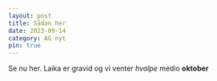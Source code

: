 ```yaml
---
layout: post
title: Sådan her
date: 2023-09-14
category: AG nyt
pin: true
---
```

Se nu her. Laika er gravid og vi venter _hvalpe_ medio **oktober**

